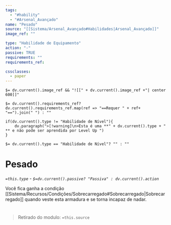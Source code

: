```yaml
---
tags:
  - "#hability"
  - "#Arsenal_Avançado"
name: "Pesado"
source: "[[Sistema/Arsenal_Avançado#Habilidades|Arsenal_Avançado]]"
image_ref: ""

type: "Habilidade de Equipamento"
action: "-"
passive: TRUE
requirements: ""
requirements_ref:  

cssclasses:
  - paper
---
```

`$= dv.current().image_ref && "![[" + dv.current().image_ref +"| center 600]]"`


`$= dv.current().requirements_ref? dv.current().requirements_ref.map(ref => "==Requer " + ref+ "==").join(" ") : ""`

```dataviewjs
if(dv.current().type != "Habilidade de Nível"){
	dv.paragraph(">[!warning]\n>Esta é uma **" + dv.current().type + " ** e não pode ser aprendida por Level Up ")
}
```


`$= dv.current().type == "Habilidade de Nível"? "" : ""`
# Pesado
*`=this.type` - `$=dv.current().passive? "Passiva" : dv.current().action`*

Você fica ganha a condição [[Sistema/Recursos/Condições/Sobrecarregado#Sobrecarregado|Sobrecarregado]] quando veste esta armadura e se torna incapaz de nadar.


#
> Retirado do modulo: `=this.source`